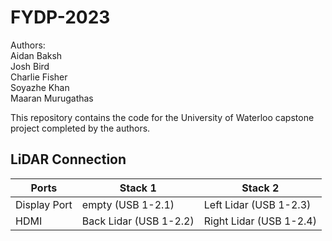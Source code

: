 # FYDP-2023

Authors:\
Aidan Baksh\
Josh Bird\
Charlie Fisher\
Soyazhe Khan\
Maaran Murugathas

This repository contains the code for the University of Waterloo capstone project completed by the authors.

## LiDAR Connection

| Ports        | Stack 1                | Stack 2                 |
| ------------ | ---------------------- | ----------------------- |
| Display Port | empty (USB 1-2.1)      | Left Lidar (USB 1-2.3)  |
| HDMI         | Back Lidar (USB 1-2.2) | Right Lidar (USB 1-2.4) |
